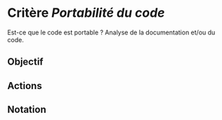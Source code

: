 # Critère *Portabilité du code*
Est-ce que le code est portable ? Analyse de la documentation et/ou du code.

## Objectif


## Actions


## Notation